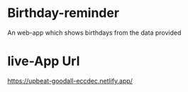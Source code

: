 # Birthday-reminder
An web-app which shows birthdays from the data provided
# live-App Url
https://upbeat-goodall-eccdec.netlify.app/
